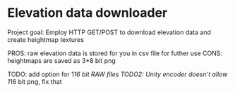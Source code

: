 # Elevation data downloader
Project goal: Employ HTTP GET/POST to download elevation data and create heightmap textures

PROS: raw elevation data is stored for you in csv file for futher use
CONS: heightmaps are saved as 3*8 bit png

TODO: add option for 1*16 bit RAW files
TODO2: Unity encoder doesn't allow 1*16 bit png, fix that
